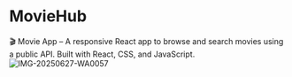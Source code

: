 # MovieHub
🎬 Movie App – A responsive React app to browse and search movies using a public API. Built with React, CSS, and JavaScript.![IMG-20250627-WA0057](https://github.com/user-attachments/assets/e3b6cfbc-dc94-4a8b-b7a7-4c05903132d5)

